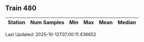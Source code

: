 ## Train 480

| Station | Num Samples | Min | Max | Mean | Median |
| :-----: | :---------: | :-: | :-: | :--: | :----: |


Last Updated: 2025-10-12T07:00:11.436652